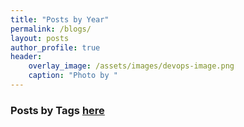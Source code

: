 ```yaml
---
title: "Posts by Year"
permalink: /blogs/
layout: posts
author_profile: true
header:
    overlay_image: /assets/images/devops-image.png
    caption: "Photo by "
---
```


### Posts by <strong><i class="fas fa-fw fa-tags" aria-hidden="true"></i>  Tags [here](/tags)
